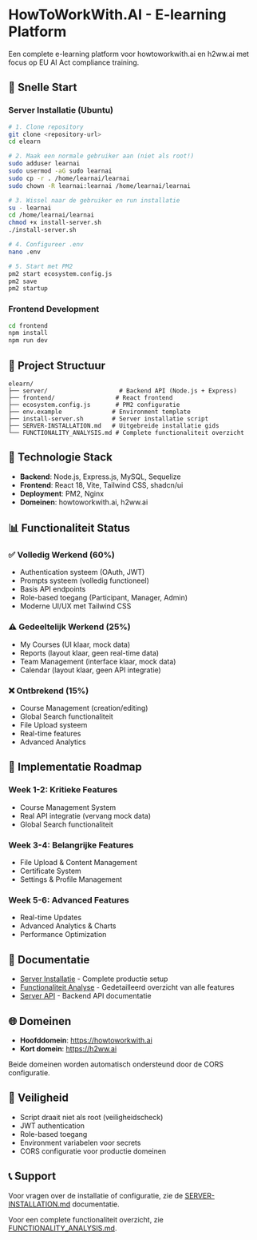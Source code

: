 # HowToWorkWith.AI - E-learning Platform

Een complete e-learning platform voor howtoworkwith.ai en h2ww.ai met focus op EU AI Act compliance training.

## 🚀 Snelle Start

### Server Installatie (Ubuntu)
```bash
# 1. Clone repository
git clone <repository-url>
cd elearn

# 2. Maak een normale gebruiker aan (niet als root!)
sudo adduser learnai
sudo usermod -aG sudo learnai
sudo cp -r . /home/learnai/learnai
sudo chown -R learnai:learnai /home/learnai/learnai

# 3. Wissel naar de gebruiker en run installatie
su - learnai
cd /home/learnai/learnai
chmod +x install-server.sh
./install-server.sh

# 4. Configureer .env
nano .env

# 5. Start met PM2
pm2 start ecosystem.config.js
pm2 save
pm2 startup
```

### Frontend Development
```bash
cd frontend
npm install
npm run dev
```

## 📁 Project Structuur

```
elearn/
├── server/                    # Backend API (Node.js + Express)
├── frontend/                 # React frontend
├── ecosystem.config.js       # PM2 configuratie
├── env.example              # Environment template
├── install-server.sh        # Server installatie script
├── SERVER-INSTALLATION.md   # Uitgebreide installatie gids
└── FUNCTIONALITY_ANALYSIS.md # Complete functionaliteit overzicht
```

## 🔧 Technologie Stack

- **Backend**: Node.js, Express.js, MySQL, Sequelize
- **Frontend**: React 18, Vite, Tailwind CSS, shadcn/ui
- **Deployment**: PM2, Nginx
- **Domeinen**: howtoworkwith.ai, h2ww.ai

## 📊 Functionaliteit Status

### ✅ **Volledig Werkend (60%)**
- Authentication systeem (OAuth, JWT)
- Prompts systeem (volledig functioneel)
- Basis API endpoints
- Role-based toegang (Participant, Manager, Admin)
- Moderne UI/UX met Tailwind CSS

### ⚠️ **Gedeeltelijk Werkend (25%)**
- My Courses (UI klaar, mock data)
- Reports (layout klaar, geen real-time data)
- Team Management (interface klaar, mock data)
- Calendar (layout klaar, geen API integratie)

### ❌ **Ontbrekend (15%)**
- Course Management (creation/editing)
- Global Search functionaliteit
- File Upload systeem
- Real-time features
- Advanced Analytics

## 🎯 **Implementatie Roadmap**

### **Week 1-2: Kritieke Features**
- Course Management System
- Real API integratie (vervang mock data)
- Global Search functionaliteit

### **Week 3-4: Belangrijke Features**
- File Upload & Content Management
- Certificate System
- Settings & Profile Management

### **Week 5-6: Advanced Features**
- Real-time Updates
- Advanced Analytics & Charts
- Performance Optimization

## 📖 Documentatie

- [Server Installatie](SERVER-INSTALLATION.md) - Complete productie setup
- [Functionaliteit Analyse](FUNCTIONALITY_ANALYSIS.md) - Gedetailleerd overzicht van alle features
- [Server API](server/README.md) - Backend API documentatie

## 🌐 Domeinen

- **Hoofddomein**: https://howtoworkwith.ai
- **Kort domein**: https://h2ww.ai

Beide domeinen worden automatisch ondersteund door de CORS configuratie.

## 🔐 **Veiligheid**

- Script draait niet als root (veiligheidscheck)
- JWT authentication
- Role-based toegang
- Environment variabelen voor secrets
- CORS configuratie voor productie domeinen

## 📞 Support

Voor vragen over de installatie of configuratie, zie de [SERVER-INSTALLATION.md](SERVER-INSTALLATION.md) documentatie.

Voor een complete functionaliteit overzicht, zie [FUNCTIONALITY_ANALYSIS.md](FUNCTIONALITY_ANALYSIS.md).